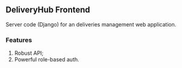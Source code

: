 ## DeliveryHub Frontend

Server code (Django) for an deliveries management web application.

### Features

1. Robust API;
2. Powerful role-based auth.
